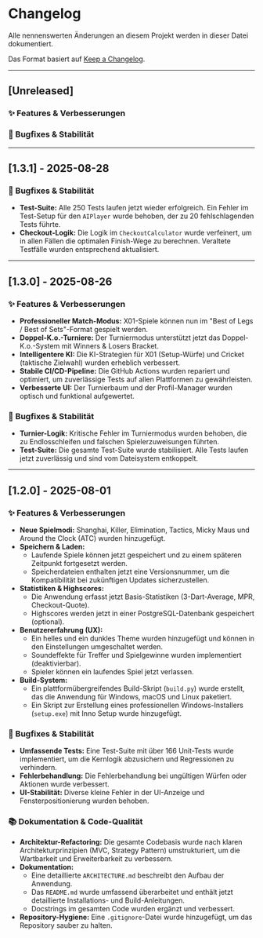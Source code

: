 # Changelog

Alle nennenswerten Änderungen an diesem Projekt werden in dieser Datei dokumentiert.

Das Format basiert auf [Keep a Changelog](https://keepachangelog.com/en/1.0.0/).

---

## [Unreleased]

### ✨ Features & Verbesserungen

### 🐛 Bugfixes & Stabilität

---

## [1.3.1] - 2025-08-28

### 🐛 Bugfixes & Stabilität
*   **Test-Suite:** Alle 250 Tests laufen jetzt wieder erfolgreich. Ein Fehler im Test-Setup für den `AIPlayer` wurde behoben, der zu 20 fehlschlagenden Tests führte.
*   **Checkout-Logik:** Die Logik im `CheckoutCalculator` wurde verfeinert, um in allen Fällen die optimalen Finish-Wege zu berechnen. Veraltete Testfälle wurden entsprechend aktualisiert.

---

## [1.3.0] - 2025-08-26

### ✨ Features & Verbesserungen
*   **Professioneller Match-Modus:** X01-Spiele können nun im "Best of Legs / Best of Sets"-Format gespielt werden.
*   **Doppel-K.o.-Turniere:** Der Turniermodus unterstützt jetzt das Doppel-K.o.-System mit Winners & Losers Bracket.
*   **Intelligentere KI:** Die KI-Strategien für X01 (Setup-Würfe) und Cricket (taktische Zielwahl) wurden erheblich verbessert.
*   **Stabile CI/CD-Pipeline:** Die GitHub Actions wurden repariert und optimiert, um zuverlässige Tests auf allen Plattformen zu gewährleisten.
*   **Verbesserte UI:** Der Turnierbaum und der Profil-Manager wurden optisch und funktional aufgewertet.

### 🐛 Bugfixes & Stabilität

*   **Turnier-Logik:** Kritische Fehler im Turniermodus wurden behoben, die zu Endlosschleifen und falschen Spielerzuweisungen führten.
*   **Test-Suite:** Die gesamte Test-Suite wurde stabilisiert. Alle Tests laufen jetzt zuverlässig und sind vom Dateisystem entkoppelt.

---

## [1.2.0] - 2025-08-01

### ✨ Features & Verbesserungen

*   **Neue Spielmodi:** Shanghai, Killer, Elimination, Tactics, Micky Maus und Around the Clock (ATC) wurden hinzugefügt.
*   **Speichern & Laden:**
    *   Laufende Spiele können jetzt gespeichert und zu einem späteren Zeitpunkt fortgesetzt werden.
    *   Speicherdateien enthalten jetzt eine Versionsnummer, um die Kompatibilität bei zukünftigen Updates sicherzustellen.
*   **Statistiken & Highscores:**
    *   Die Anwendung erfasst jetzt Basis-Statistiken (3-Dart-Average, MPR, Checkout-Quote).
    *   Highscores werden jetzt in einer PostgreSQL-Datenbank gespeichert (optional).
*   **Benutzererfahrung (UX):**
    *   Ein helles und ein dunkles Theme wurden hinzugefügt und können in den Einstellungen umgeschaltet werden.
    *   Soundeffekte für Treffer und Spielgewinne wurden implementiert (deaktivierbar).
    *   Spieler können ein laufendes Spiel jetzt verlassen.
*   **Build-System:**
    *   Ein plattformübergreifendes Build-Skript (`build.py`) wurde erstellt, das die Anwendung für Windows, macOS und Linux paketiert.
    *   Ein Skript zur Erstellung eines professionellen Windows-Installers (`setup.exe`) mit Inno Setup wurde hinzugefügt.

### 🐛 Bugfixes & Stabilität

*   **Umfassende Tests:** Eine Test-Suite mit über 166 Unit-Tests wurde implementiert, um die Kernlogik abzusichern und Regressionen zu verhindern.
*   **Fehlerbehandlung:** Die Fehlerbehandlung bei ungültigen Würfen oder Aktionen wurde verbessert.
*   **UI-Stabilität:** Diverse kleine Fehler in der UI-Anzeige und Fensterpositionierung wurden behoben.

### 📚 Dokumentation & Code-Qualität

*   **Architektur-Refactoring:** Die gesamte Codebasis wurde nach klaren Architekturprinzipien (MVC, Strategy Pattern) umstrukturiert, um die Wartbarkeit und Erweiterbarkeit zu verbessern.
*   **Dokumentation:**
    *   Eine detaillierte `ARCHITECTURE.md` beschreibt den Aufbau der Anwendung.
    *   Das `README.md` wurde umfassend überarbeitet und enthält jetzt detaillierte Installations- und Build-Anleitungen.
    *   Docstrings im gesamten Code wurden ergänzt und verbessert.
*   **Repository-Hygiene:** Eine `.gitignore`-Datei wurde hinzugefügt, um das Repository sauber zu halten.